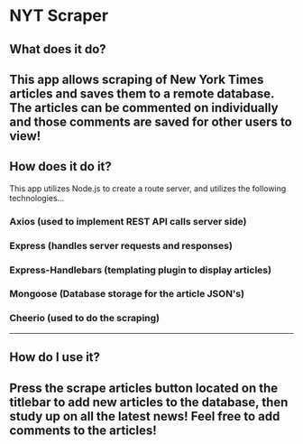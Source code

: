 # NYT Scraper

## What does it do?
This app allows scraping of New York Times articles and saves them to a remote database. The articles can be commented on individually and those comments are saved for other users to view!
--------------------------------------------------------------------------------------------------------------------------------------------------
## How does it do it?
This app utilizes Node.js to create a route server, and utilizes the following technologies...

### Axios (used to implement REST API calls server side)
### Express (handles server requests and responses)
### Express-Handlebars (templating plugin to display articles)
### Mongoose (Database storage for the article JSON's)
### Cheerio (used to do the scraping)
--------------------------------------------------------------------------------------------------------------------------------------------------
## How do I use it?
Press the scrape articles button located on the titlebar to add new articles to the database, then study up on all the latest news! Feel free to add comments to the articles!
--------------------------------------------------------------------------------------------------------------------------------------------------